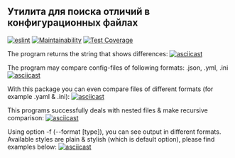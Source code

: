 ## Утилита для поиска отличий в конфигурационных файлах


[![eslint](https://github.com/chubiitsa/frontend-project-lvl2/workflows/eslint/badge.svg)](https://github.com/chubiitsa/frontend-project-lvl2/actions)
[![Maintainability](https://api.codeclimate.com/v1/badges/ce7e9228aa6867bd3225/maintainability)](https://codeclimate.com/github/chubiitsa/frontend-project-lvl2/maintainability)
[![Test Coverage](https://api.codeclimate.com/v1/badges/ce7e9228aa6867bd3225/test_coverage)](https://codeclimate.com/github/chubiitsa/frontend-project-lvl2/test_coverage)


The program returns the string that shows differences:
[![asciicast](https://asciinema.org/a/FsQv1a3Oj0yF0po2NqXO49geW.svg)](https://asciinema.org/a/FsQv1a3Oj0yF0po2NqXO49geW)

The program may compare config-files of following formats: .json, .yml, .ini
[![asciicast](https://asciinema.org/a/OrlIBIS37RYhfspouvkYikp4W.svg)](https://asciinema.org/a/OrlIBIS37RYhfspouvkYikp4W)

With this package you can even compare files of different formats (for example .yaml & .ini):
[![asciicast](https://asciinema.org/a/htReeN7Soqe64W9N0rJu1e0SL.svg)](https://asciinema.org/a/htReeN7Soqe64W9N0rJu1e0SL)

This programs successfully deals with nested files & make recursive comparison:
[![asciicast](https://asciinema.org/a/amXlLV5UEBtacE2NB4hmpWlsr.svg)](https://asciinema.org/a/amXlLV5UEBtacE2NB4hmpWlsr)

Using option -f (--format [type]), you can see output in different formats. Available styles are plain & stylish (which is default option), please find examples below:
[![asciicast](https://asciinema.org/a/uMwMTUq4QGHnfkkLmSUogE429.svg)](https://asciinema.org/a/uMwMTUq4QGHnfkkLmSUogE429)